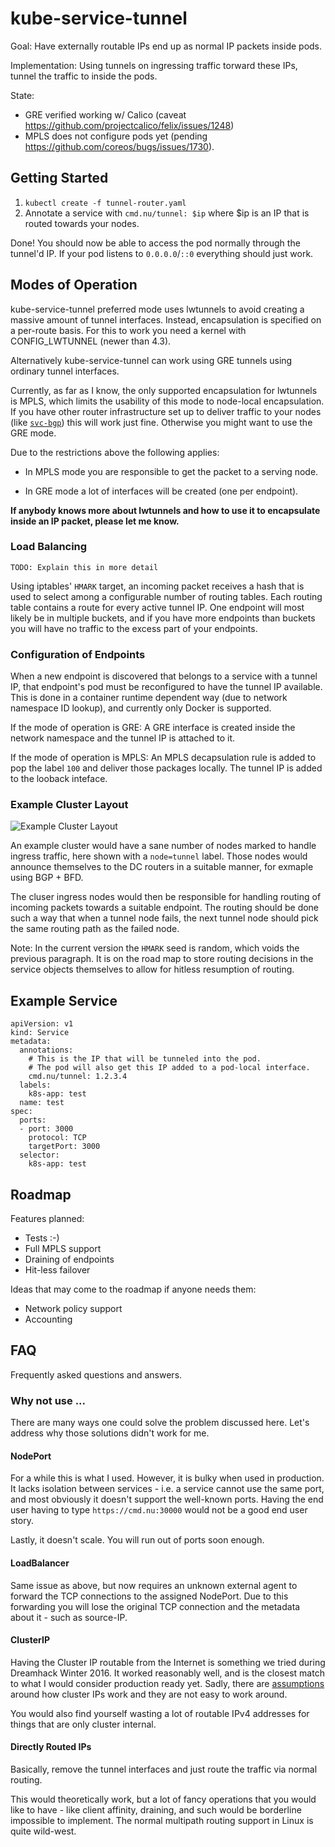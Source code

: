 # kube-service-tunnel

Goal: Have externally routable IPs end up as normal IP packets inside pods.

Implementation: Using tunnels on ingressing traffic torward these IPs, tunnel the traffic to inside the pods.

State:
- GRE verified working w/ Calico (caveat https://github.com/projectcalico/felix/issues/1248)
- MPLS does not configure pods yet (pending https://github.com/coreos/bugs/issues/1730).

## Getting Started

1. `kubectl create -f tunnel-router.yaml`
2. Annotate a service with `cmd.nu/tunnel: $ip` where $ip is an IP that is routed towards your nodes.

Done! You should now be able to access the pod normally through the tunnel'd IP. If your pod listens to `0.0.0.0`/`::0` everything should just work.

## Modes of Operation

kube-service-tunnel preferred mode uses lwtunnels to avoid creating a massive
amount of tunnel interfaces. Instead, encapsulation is specified on a per-route
basis. For this to work you need a kernel with CONFIG\_LWTUNNEL (newer than 4.3).

Alternatively kube-service-tunnel can work using GRE tunnels using ordinary
tunnel interfaces.

Currently, as far as I know, the only supported encapsulation for lwtunnels
is MPLS, which limits the usability of this mode to node-local encapsulation.
If you have other router infrastructure set up to deliver traffic to your nodes
(like [`svc-bgp`](https://github.com/dhtech/kubernetes/tree/master/svc-bgp))
this will work just fine. Otherwise you might want to use the GRE mode.

Due to the restrictions above the following applies:

 * In MPLS mode you are responsible to get the packet to a serving node.

 * In GRE mode a lot of interfaces will be created (one per endpoint).

**If anybody knows more about lwtunnels and how to use it to encapsulate inside
an IP packet, please let me know.**

### Load Balancing

`TODO: Explain this in more detail`

Using iptables' `HMARK` target, an incoming packet receives a hash that is used to select among a configurable number of routing tables. Each routing table contains a route for every active tunnel IP. One endpoint will most likely be in multiple buckets, and if you have more endpoints than buckets you will have no traffic to the excess part of your endpoints.

### Configuration of Endpoints

When a new endpoint is discovered that belongs to a service with a tunnel IP, that endpoint's pod must be reconfigured to have the tunnel IP available. This is done in a container runtime dependent way (due to network namespace ID lookup), and currently only Docker is supported.

If the mode of operation is GRE: A GRE interface is created inside the network namespace and the tunnel IP is attached to it.

If the mode of operation is MPLS: An MPLS decapsulation rule is added to pop the label `100` and deliver those packages locally. The tunnel IP is added to the looback inteface.

### Example Cluster Layout

![Example Cluster Layout](https://storage.googleapis.com/bluecmd/kube-service-tunnel/cluster-layout.svg)

An example cluster would have a sane number of nodes marked to handle ingress traffic, here shown with a `node=tunnel` label. Those nodes would announce themselves to the DC routers in a suitable manner, for exmaple using BGP + BFD.

The cluser ingress nodes would then be responsible for handling routing of incoming packets towards a suitable endpoint. The routing should be done such a way that when a tunnel node fails, the next tunnel node should pick the same routing path as the failed node.

Note: In the current version the `HMARK` seed is random, which voids the previous paragraph. It is on the road map to store routing decisions in the service objects themselves to allow for hitless resumption of routing.

## Example Service

```
apiVersion: v1
kind: Service
metadata:
  annotations:
    # This is the IP that will be tunneled into the pod.
    # The pod will also get this IP added to a pod-local interface.
    cmd.nu/tunnel: 1.2.3.4
  labels:
    k8s-app: test
  name: test
spec:
  ports:
  - port: 3000
    protocol: TCP
    targetPort: 3000
  selector:
    k8s-app: test
```

## Roadmap

Features planned:

 - Tests :-)
 - Full MPLS support
 - Draining of endpoints
 - Hit-less failover
 
Ideas that may come to the roadmap if anyone needs them:

 - Network policy support
 - Accounting

## FAQ

Frequently asked questions and answers.

### Why not use ...

There are many ways one could solve the problem discussed here. Let's address why those solutions didn't work for me.

#### NodePort

For a while this is what I used. However, it is bulky when used in production. It lacks isolation between services - i.e. a service cannot use the same port, and most obviously it doesn't support the well-known ports. Having the end user having to type `https://cmd.nu:30000` would not be a good end user story.

Lastly, it doesn't scale. You will run out of ports soon enough.

#### LoadBalancer

Same issue as above, but now requires an unknown external agent to forward the TCP connections to the assigned NodePort. Due to this forwarding you will lose the original TCP connection and the metadata about it - such as source-IP.

#### ClusterIP

Having the Cluster IP routable from the Internet is something we tried during Dreamhack Winter 2016. It worked reasonably well, and is the closest match to what I would consider production ready yet. Sadly, there are [assumptions](https://github.com/kubernetes/kubernetes/issues/7433) around how cluster IPs work and they are not easy to work around. 

You would also find yourself wasting a lot of routable IPv4 addresses for things that are only cluster internal.

#### Directly Routed IPs

Basically, remove the tunnel interfaces and just route the traffic via normal routing.

This would theoretically work, but a lot of fancy operations that you would like to have - like client affinity, draining, and such would be borderline impossible to implement. The normal multipath routing support in Linux is quite wild-west.
